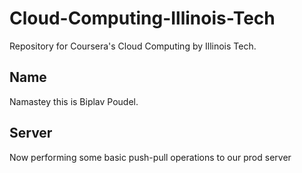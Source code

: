 # Cloud-Computing-Illinois-Tech
Repository for Coursera's Cloud Computing by Illinois Tech.

## Name

Namastey this is Biplav Poudel.

## Server

Now performing some basic push-pull operations to our prod server
